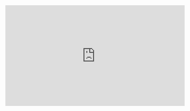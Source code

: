<iframe width="560" height="315" src="https://www.youtube.com/embed/68t5plGjb7w" title="YouTube video player" frameborder="0" allow="accelerometer; autoplay; clipboard-write; encrypted-media; gyroscope; picture-in-picture" allowfullscreen></iframe>